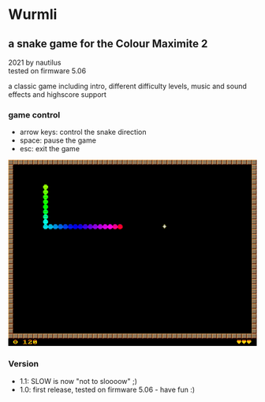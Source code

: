# Wurmli
## a snake game for the Colour Maximite 2

2021 by nautilus\
tested on firmware 5.06

a classic game including intro, different difficulty levels, music and sound effects and highscore support

### game control
- arrow keys: control the snake direction
- space: pause the game
- esc: exit the game

![screenshot](screenshot.png)

### Version
- 1.1: SLOW is now "not to sloooow" ;)
- 1.0: first release, tested on firmware 5.06 - have fun :)
